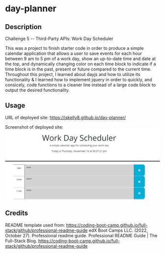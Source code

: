 # day-planner

## Description

Challenge 5 -- Third-Party APIs: Work Day Scheduler

This was a project to finish starter code in order to produce a simple calendar application that allows a user to save events for each hour between 9 am to 5 pm of a work day, show an up-to-date time and date at the top, and dynamically changing color on each time block to indicate if a time block is in the past, present or future compared to the current time. Throughout this project, I learned about dayjs and how to utilize its functionality & I learned how to implement jquery in order to quickly, and consicely, code functions to a cleaner line instead of a large code block to output the desired functionality. 

## Usage

URL of deployed site: 
https://jskelly8.github.io/day-planner/

Screenshot of deployed site:
![screenshot of daily planner site](./assets/dailyPlannerClipped.png)

## Credits

README template used from: https://coding-boot-camp.github.io/full-stack/github/professional-readme-guide edX Boot Camps LLC. (2022, October 27). Professional readme guide. Professional README Guide | The Full-Stack Blog. https://coding-boot-camp.github.io/full-stack/github/professional-readme-guide
